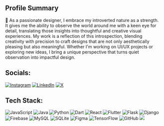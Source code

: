 
## Profile Summary

🎨 As a passionate designer, I embrace my introverted nature as a strength. It gives me the ability to observe the world around me with a keen eye for detail, translating those insights into thoughtful and creative visual experiences. My work is a reflection of this introspection, blending creativity with precision to craft designs that are not only aesthetically pleasing but also meaningful. Whether I'm working on UI/UX projects or exploring new ideas, I bring a unique perspective that turns quiet observation into impactful design.


## Socials:
[![Instagram](https://img.shields.io/badge/Instagram-%23E4405F.svg?logo=Instagram&logoColor=white)](https://instagram.com/__aaaashishhh___) [![LinkedIn](https://img.shields.io/badge/LinkedIn-%230077B5.svg?logo=linkedin&logoColor=white)](https://linkedin.com/in/ashishkhobragade450) [![X](https://img.shields.io/badge/X-black.svg?logo=X&logoColor=white)](https://x.com/__aaaashishhh__) 

## Tech Stack:
![JavaScript](https://img.shields.io/badge/javascript-%23323330.svg?style=flat&logo=javascript&logoColor=%23F7DF1E) ![Java](https://img.shields.io/badge/java-%23ED8B00.svg?style=flat&logo=openjdk&logoColor=white) ![Python](https://img.shields.io/badge/python-3670A0?style=flat&logo=python&logoColor=ffdd54) ![Dart](https://img.shields.io/badge/dart-%230175C2.svg?style=flat&logo=dart&logoColor=white) ![React](https://img.shields.io/badge/react-%2320232a.svg?style=flat&logo=react&logoColor=%2361DAFB) ![Flutter](https://img.shields.io/badge/Flutter-%2302569B.svg?style=flat&logo=Flutter&logoColor=white) ![Flask](https://img.shields.io/badge/flask-%23000.svg?style=flat&logo=flask&logoColor=white) ![Django](https://img.shields.io/badge/django-%23092E20.svg?style=flat&logo=django&logoColor=white) ![Firebase](https://img.shields.io/badge/firebase-a08021?style=flat&logo=firebase&logoColor=ffcd34) ![MySQL](https://img.shields.io/badge/mysql-4479A1.svg?style=flat&logo=mysql&logoColor=white) ![SQLite](https://img.shields.io/badge/sqlite-%2307405e.svg?style=flat&logo=sqlite&logoColor=white) ![Figma](https://img.shields.io/badge/figma-%23F24E1E.svg?style=flat&logo=figma&logoColor=white) ![TensorFlow](https://img.shields.io/badge/TensorFlow-%23FF6F00.svg?style=flat&logo=TensorFlow&logoColor=white) ![GitHub](https://img.shields.io/badge/github-%23121011.svg?style=flat&logo=github&logoColor=white)
[![](https://visitcount.itsvg.in/api?id=aashishkhobragade&icon=0&color=0)](https://visitcount.itsvg.in)

<!-- Proudly created with GPRM ( https://gprm.itsvg.in ) -->
